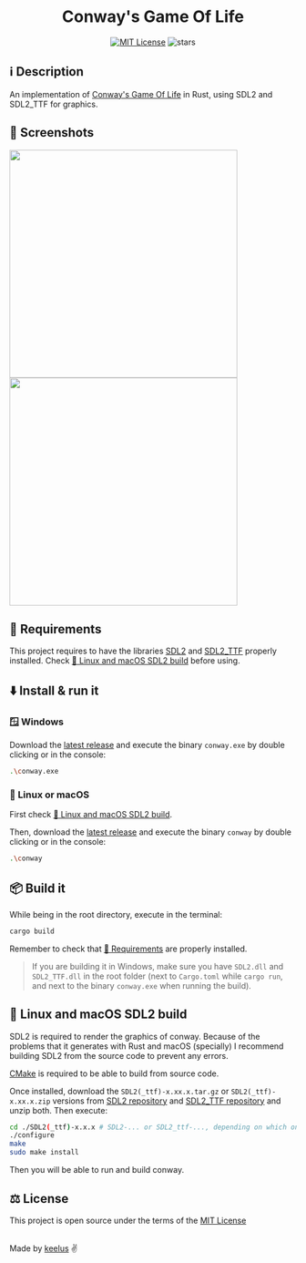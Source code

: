 <h1 align="center">Conway's Game Of Life</h1>

<p align="center">
  <a href="./LICENSE.md"><img src="https://img.shields.io/badge/⚖️ license-MIT-blue" alt="MIT License"></a>
  <img src="https://img.shields.io/github/stars/keelus/conway?color=red&logo=github" alt="stars">
</p>

## ℹ️ Description
An implementation of [Conway's Game Of Life](https://en.wikipedia.org/wiki/Conway%27s_Game_of_Life) in Rust, using SDL2 and SDL2_TTF for graphics.

## 📸 Screenshots
<img src="https://github.com/keelus/conway/assets/86611436/c88c0809-c78d-414e-99b5-0f74a155561d" width=400 />
<img src="https://github.com/keelus/conway/assets/86611436/9b9eb294-543a-4984-93a8-b234430a3006" width=400 />

## 🔨 Requirements
This project requires to have the libraries [SDL2](https://github.com/libsdl-org/SDL) and [SDL2_TTF](https://github.com/libsdl-org/SDL_ttf) properly installed. Check [🐧 Linux and macOS SDL2 build](#-linux-and-macOS-SDL2-build) before using.
## ⬇️ Install & run it
### 🪟 Windows
Download the [latest release](https://github.com/keelus/conway/releases/latest) and execute the binary `conway.exe` by double clicking or in the console:
```bash
.\conway.exe
```
### 🐧 Linux or macOS
First check [🐧 Linux and macOS SDL2 build](#-linux-and-macOS-SDL2-build).

Then, download the [latest release](https://github.com/keelus/conway/releases/latest) and execute the binary `conway` by double clicking or in the console:
```bash
.\conway
```
## 📦 Build it
While being in the root directory, execute in the terminal:
```bash
cargo build
```
Remember to check that [🔨 Requirements](#-requirements) are properly installed.
> If you are building it in Windows, make sure you have `SDL2.dll` and `SDL2_TTF.dll` in the root folder (next to `Cargo.toml` while `cargo run`, and next to the binary `conway.exe` when running the build).
## 🐧 Linux and macOS SDL2 build
SDL2 is required to render the graphics of conway. Because of the problems that it generates with Rust and macOS (specially) I recommend building SDL2 from the source code to prevent any errors.

[CMake](https://cmake.org/download/) is required to be able to build from source code. 

Once installed, download the `SDL2(_ttf)-x.xx.x.tar.gz` or `SDL2(_ttf)-x.xx.x.zip` versions from [SDL2 repository](https://github.com/libsdl-org/SDL/releases/latest) and [SDL2_TTF repository](https://github.com/libsdl-org/SDL_ttf/releases/latest) and unzip both. Then execute:
```bash
cd ./SDL2(_ttf)-x.x.x # SDL2-... or SDL2_ttf-..., depending on which one you are building (both required)
./configure
make
sudo make install
```
Then you will be able to run and build conway.

## ⚖️ License
This project is open source under the terms of the [MIT License](./LICENSE)

<br />
Made by <a href="https://github.com/keelus">keelus</a> ✌️
